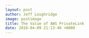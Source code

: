 ```yaml
---
layout: post
author: Jeff Loughridge
image: postimage
title: The Value of AWS PrivateLink
date: 2018-04-09 21:13:46 +0000
---
```

